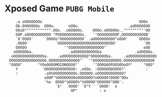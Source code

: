 # Xposed Game `PUBG Mobile`

         .o oOOOOOOOo                                            OOOo
         Ob.OOOOOOOo  OOOo.      oOOo.                      .adOOOOOOO
         OboO"""""""""""".OOo. .oOOOOOo.    OOOo.oOOOOOo.."""""""""'OO
         OOP.oOOOOOOOOOOO "POOOOOOOOOOOo.   `"OOOOOOOOOP,OOOOOOOOOOOB'
         `O'OOOO'     `OOOOo"OOOOOOOOOOO` .adOOOOOOOOO"oOOO'    `OOOOo
         .OOOO'            `OOOOOOOOOOOOOOOOOOOOOOOOOO'            `OO
         OOOOO                 '"OOOOOOOOOOOOOOOO"`                oOO
        oOOOOOba.                .adOOOOOOOOOOba               .adOOOOo.
       oOOOOOOOOOOOOOba.    .adOOOOOOOOOO@^OOOOOOOba.     .adOOOOOOOOOOOO
      OOOOOOOOOOOOOOOOO.OOOOOOOOOOOOOO"`  '"OOOOOOOOOOOOO.OOOOOOOOOOOOOO
      "OOOO"       "YOoOOOOMOIONODOO"`  .   '"OOROAOPOEOOOoOY"     "OOO"
         Y           'OOOOOOOOOOOOOO: .oOOo. :OOOOOOOOOOO?'         :`
         :            .oO%OOOOOOOOOOo.OOOOOO.oOOOOOOOOOOOO?
                      oOOP"%OOOOOOOOoOOOOOOO?oOOOOO?OOOO"OOo
                      '%o  OOOO"%OOOO%"%OOOOO"OOOOOO"OOO':
                           `$"  `OOOO' `O"Y ' `OOOO'  o
                                  OP"          : o
